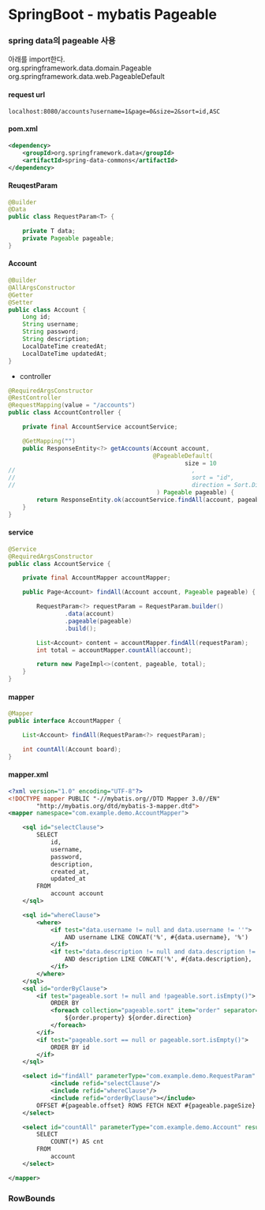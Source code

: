 # SpringBoot - mybatis Pageable

### spring data의 pageable 사용
아래를 import한다.<br/>
org.springframework.data.domain.Pageable <br/>
org.springframework.data.web.PageableDefault <br/>

#### request url
```localhost:8080/accounts?username=1&page=0&size=2&sort=id,ASC```

#### pom.xml
```xml
<dependency>
    <groupId>org.springframework.data</groupId>
    <artifactId>spring-data-commons</artifactId>
</dependency>
```

#### ReuqestParam
```java
@Builder
@Data
public class RequestParam<T> {

    private T data;
    private Pageable pageable;
}
```

#### Account
```java
@Builder
@AllArgsConstructor
@Getter
@Setter
public class Account {
    Long id;
    String username;
    String password;
    String description;
    LocalDateTime createdAt;
    LocalDateTime updatedAt;
}
```

- controller
```java
@RequiredArgsConstructor
@RestController
@RequestMapping(value = "/accounts")
public class AccountController {

    private final AccountService accountService;

    @GetMapping("")
    public ResponseEntity<?> getAccounts(Account account,
                                         @PageableDefault(
                                                  size = 10
//                                                  ,
//                                                  sort = "id",
//                                                  direction = Sort.Direction.ASC
                                          ) Pageable pageable) {
        return ResponseEntity.ok(accountService.findAll(account, pageable));
    }
}
```

#### service
```java
@Service
@RequiredArgsConstructor
public class AccountService {

    private final AccountMapper accountMapper;

    public Page<Account> findAll(Account account, Pageable pageable) {

        RequestParam<?> requestParam = RequestParam.builder()
                .data(account)
                .pageable(pageable)
                .build();

        List<Account> content = accountMapper.findAll(requestParam);
        int total = accountMapper.countAll(account);

        return new PageImpl<>(content, pageable, total);
    }
}
```

#### mapper
```java
@Mapper
public interface AccountMapper {

    List<Account> findAll(RequestParam<?> requestParam);

    int countAll(Account board);
}
```

#### mapper.xml
```xml
<?xml version="1.0" encoding="UTF-8"?>
<!DOCTYPE mapper PUBLIC "-//mybatis.org//DTD Mapper 3.0//EN"
        "http://mybatis.org/dtd/mybatis-3-mapper.dtd">
<mapper namespace="com.example.demo.AccountMapper">

    <sql id="selectClause">
        SELECT
            id,
            username,
            password,
            description,
            created_at,
            updated_at
        FROM
            account account
    </sql>

    <sql id="whereClause">
        <where>
            <if test="data.username != null and data.username != ''">
                AND username LIKE CONCAT('%', #{data.username}, '%')
            </if>
            <if test="data.description != null and data.description != ''">
                AND description LIKE CONCAT('%', #{data.description}, '%')
            </if>
        </where>
    </sql>
    <sql id="orderByClause">
        <if test="pageable.sort != null and !pageable.sort.isEmpty()">
            ORDER BY
            <foreach collection="pageable.sort" item="order" separator=",">
                ${order.property} ${order.direction}
            </foreach>
        </if>
        <if test="pageable.sort == null or pageable.sort.isEmpty()">
            ORDER BY id
        </if>
    </sql>

    <select id="findAll" parameterType="com.example.demo.RequestParam" resultType="com.example.demo.Account">
            <include refid="selectClause"/>
            <include refid="whereClause"/>
            <include refid="orderByClause"></include>
        OFFSET #{pageable.offset} ROWS FETCH NEXT #{pageable.pageSize} ROWS ONLY
    </select>

    <select id="countAll" parameterType="com.example.demo.Account" resultType="int">
        SELECT
            COUNT(*) AS cnt
        FROM
            account
    </select>

</mapper>
```






### RowBounds

